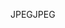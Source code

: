<span data-ttu-id="0114d-101">JPEG</span><span class="sxs-lookup"><span data-stu-id="0114d-101">JPEG</span></span>